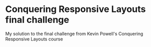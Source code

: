 # Conquering Responsive Layouts final challenge
My solution to the final challenge from Kevin Powell's Conquering Responsive Layouts course

